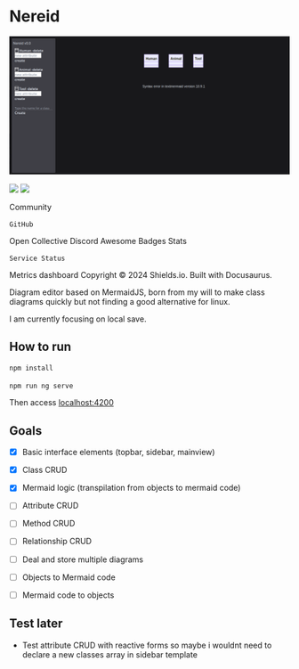 # Nereid

![alt text](image.png)

![](https://img.shields.io/badge/Angular-DD0031?style=for-the-badge&logo=angular&logoColor=white) ![](https://img.shields.io/badge/Tailwind_CSS-38B2AC?style=for-the-badge&logo=tailwind-css&logoColor=white)

Community

    GitHub

Open Collective
Discord
Awesome Badges
Stats

    Service Status

Metrics dashboard
Copyright © 2024 Shields.io. Built with Docusaurus.

Diagram editor based on MermaidJS, born from my will to make class diagrams quickly but not finding a good alternative for linux.

I am currently focusing on local save.

## How to run

    npm install

    npm run ng serve

Then access [localhost:4200](localhost:4200)

## Goals

- [X] Basic interface elements (topbar, sidebar, mainview)
- [X] Class CRUD
- [X] Mermaid logic (transpilation from objects to mermaid code)
- [ ] Attribute CRUD
- [ ] Method CRUD
- [ ] Relationship CRUD

- [ ] Deal and store multiple diagrams
- [ ] Objects to Mermaid code
- [ ] Mermaid code to objects

## Test later

- Test attribute CRUD with reactive forms so maybe i wouldnt need to declare a new classes array in sidebar template
